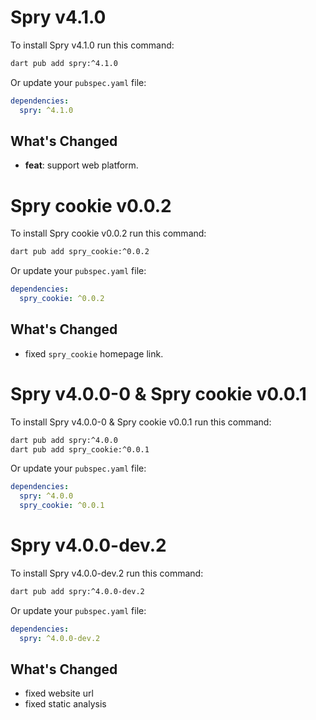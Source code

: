 # Spry v4.1.0

To install Spry v4.1.0 run this command:

```bash
dart pub add spry:^4.1.0
```

Or update your `pubspec.yaml` file:

```yaml
dependencies:
  spry: ^4.1.0
```

## What's Changed

* **feat**: support web platform.

# Spry cookie v0.0.2

To install Spry cookie v0.0.2 run this command:

```bash
dart pub add spry_cookie:^0.0.2
```

Or update your `pubspec.yaml` file:

```yaml
dependencies:
  spry_cookie: ^0.0.2
```

## What's Changed

* fixed `spry_cookie` homepage link.

# Spry v4.0.0-0 & Spry cookie v0.0.1

To install Spry v4.0.0-0 & Spry cookie v0.0.1 run this command:

```bash
dart pub add spry:^4.0.0
dart pub add spry_cookie:^0.0.1
```

Or update your `pubspec.yaml` file:

```yaml
dependencies:
  spry: ^4.0.0
  spry_cookie: ^0.0.1
```

# Spry v4.0.0-dev.2

To install Spry v4.0.0-dev.2 run this command:

```bash
dart pub add spry:^4.0.0-dev.2
```

Or update your `pubspec.yaml` file:

```yaml
dependencies:
  spry: ^4.0.0-dev.2
```

## What's Changed

* fixed website url
* fixed static analysis
